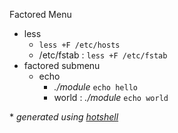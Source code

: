 Factored Menu
- less  
  - `less +F /etc/hosts`
  - /etc/fstab : `less +F /etc/fstab`
- factored submenu  
  - echo  
    - *./module* `echo hello`
    - world : *./module* `echo world`

\* *generated using [hotshell](https://github.com/julienmoumne/hotshell)*